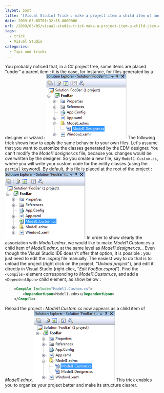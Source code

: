 ```yaml
---
layout: post
title: '[Visual Studio] Trick : make a project item a child item of another'
date: 2009-03-05T01:32:55.0000000
url: /2009/03/05/visual-studio-trick-make-a-project-item-a-child-item-of-another/
tags:
  - trick
  - Visual Studio
categories:
  - Tips and tricks
---
```


You probably noticed that, in a C# project tree, some items are placed "under" a parent item : it is the case, for instance, for files generated by a designer or wizard :  ![Solution Explorer](project1.png)  The following trick shows how to apply the same behavior to your own files.  Let's assume that you want to customize the classes generated by the EDM designer. You can't modify the *Model1.designer.cs* file, because you changes would be overwritten by the designer. So you create a new file, say `Model1.Custom.cs`, where you will write your custom code for the entity classes (using the `partial` keyword). By default, this file is placed at the root of the project :  ![Solution Explorer](project23.png)  In order to show clearly the association with *Model1.edmx*, we would like to make *Model1.Custom.cs* a child item of *Model1.edmx*, at the same level as *Model1.designer.cs*... Even though the Visual Studio IDE doesn't offer that option, it is possible : you just need to edit the *.csproj* file manually. The easiest way to do that is to unload the project (right click on the project, "*Unload project*"), and edit it directly in Visual Studio (right click, "*Edit FooBar.csproj*"). Find the `<Compile>` element corresponding to *Model1.Custom.cs*, and add a `<DependentUpon>` child element, as show below :  
```xml
    <Compile Include="Model1.Custom.cs">
        <DependentUpon>Model1.edmx</DependentUpon>
    </Compile>
```
  Reload the project : *Model1.Custom.cs* now appears as a child item of *Model1.edmx*. ![Solution Explorer](project3.png)  This trick enables you to organize your project better and make its structure clearer.

